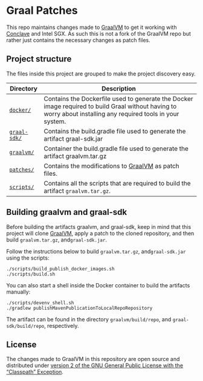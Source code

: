 # Graal Patches
This repo maintains changes made to [GraalVM](https://github.com/oracle/graal) to get it working with 
[Conclave](https://github.com/R3Conclave/conclave-sdk) and Intel SGX. As such this is not a fork of the GraalVM repo 
but rather just contains the necessary changes as patch files.

## Project structure
The files inside this project are grouped to make the project discovery easy.

| Directory                              | Description                                                                                                                                                   |
|----------------------------------------|---------------------------------------------------------------------------------------------------------------------------------------------------------------|
| [`docker/`](docker)                    | Contains the Dockerfile used to generate the Docker image required to build Graal without having to worry about installing any required tools in your system. |
| [`graal-sdk/`](graal-sdk)              | Contains the build.gradle file used to generate the artifact graal-sdk.jar |
| [`graalvm/`](graalvm)                  | Container the build.gradle file used to generate the artifact graalvm.tar.gz |
| [`patches/`](patches)                  | Contains the modifications to [GraalVM](https://github.com/oracle/graal) as patch files.                                                                      |
| [`scripts/`](scripts)                  | Contains all the scripts that are required to build the artifact `graalvm.tar.gz`.                                                                            |

## Building graalvm and graal-sdk
Before building the artifacts graalvm, and graal-sdk, keep in mind that this project will clone [GraalVM](https://github.com/oracle/graal), 
apply a patch to the cloned repository, and then build `graalvm.tar.gz`, and`graal-sdk.jar`.

Follow the instructions below to build `graalvm.tar.gz`, and`graal-sdk.jar` using the scripts:
```
./scripts/build_publish_docker_images.sh
./scripts/build.sh
```

You can also start a shell inside the Docker container to build the artifacts manually:
```
./scripts/devenv_shell.sh
./gradlew publishMavenPublicationToLocalRepoRepository
```

The artifact can be found in the directory `graalvm/build/repo`, and `graal-sdk/build/repo`, respectively.

## License
The changes made to GraalVM in this repository are open source and distributed under [version 2 of the GNU General 
Public License with the “Classpath” Exception](LICENSE).
